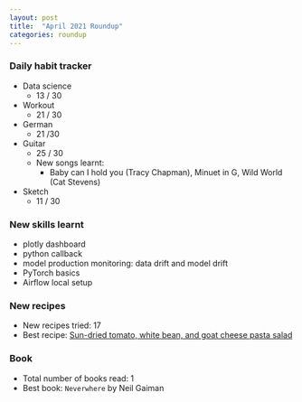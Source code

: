 ```yaml
---
layout: post
title:  "April 2021 Roundup"
categories: roundup
---
```


### Daily habit tracker
* Data science
    * 13 / 30
* Workout
    * 21 / 30
* German
    * 21 /30
* Guitar
    * 25 / 30
    * New songs learnt:
        * Baby can I hold you (Tracy Chapman), Minuet in G, Wild World (Cat Stevens)
* Sketch
    * 11 / 30

### New skills learnt
* plotly dashboard
* python callback
* model production monitoring: data drift and model drift
* PyTorch basics
* Airflow local setup


### New recipes
* New recipes tried: 17
* Best recipe: [Sun-dried tomato, white bean, and goat cheese pasta salad](https://www.halfbakedharvest.com/sun-dried-tomato-pasta-salad/)

### Book
* Total number of books read: 1
* Best book: `Neverwhere` by Neil Gaiman
